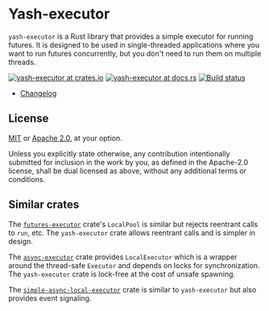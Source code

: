 # Yash-executor

`yash-executor` is a Rust library that provides a simple executor for running
futures. It is designed to be used in single-threaded applications where you
want to run futures concurrently, but you don't need to run them on multiple
threads.

[![yash-executor at crates.io](https://img.shields.io/crates/v/yash-executor.svg)](https://crates.io/crates/yash-executor)
[![yash-executor at docs.rs](https://docs.rs/yash-executor/badge.svg)](https://docs.rs/yash-executor)
[![Build status](https://github.com/magicant/yash-rs/actions/workflows/rust.yml/badge.svg)](https://github.com/magicant/yash-rs/actions/workflows/rust.yml)

- [Changelog](CHANGELOG.md)

## License

[MIT](LICENSE-MIT) or [Apache 2.0](LICENSE-Apache), at your option.

Unless you explicitly state otherwise, any contribution intentionally submitted
for inclusion in the work by you, as defined in the Apache-2.0 license, shall be
dual licensed as above, without any additional terms or conditions.

## Similar crates

The [`futures-executor`] crate's `LocalPool` is similar but rejects reentrant
calls to `run`, etc. The `yash-executor` crate allows reentrant calls and is
simpler in design.

The [`async-executor`] crate provides `LocalExecutor` which is a wrapper around
the thread-safe `Executor` and depends on locks for synchronization.
The `yash-executor` crate is lock-free at the cost of unsafe spawning.

The [`simple-async-local-executor`] crate is similar to `yash-executor` but
also provides event signaling.

[`futures-executor`]: https://crates.io/crates/futures-executor
[`async-executor`]: https://crates.io/crates/async-executor
[`simple-async-local-executor`]: https://crates.io/crates/simple-async-local-executor
